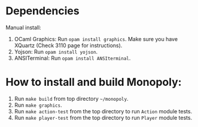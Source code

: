 # Dependencies
Manual install:
1. OCaml Graphics: Run `opam install graphics`. Make sure you have XQuartz (Check 3110 page for instructions).
2. Yojson: Run `opam install yojson`. 
3. ANSITerminal: Run `opam install ANSIterminal`.

# How to install and build Monopoly: 

1. Run `make build` from top directory `~/monopoly`. 
2. Run `make graphics`.
3. Run `make action-test` from the top directory to run `Action` module tests. 
4. Run `make player-test` from the top directory to run `Player` module tests. 